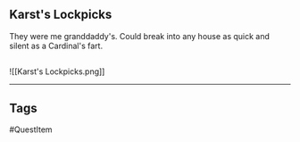 ## Karst's Lockpicks
They were me granddaddy's. 
Could break into any house as quick and silent as a Cardinal's fart.
## 
![[Karst's Lockpicks.png]]

---
## Tags
#QuestItem